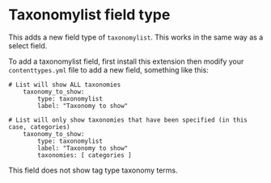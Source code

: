 # Taxonomylist field type

This adds a new field type of `taxonomylist`. This works in the same way as a select field. 

To add a taxonomylist field, first install this extension then modify your `contenttypes.yml` file to add a
new field, something like this:

```
# List will show ALL taxonomies
    taxonomy_to_show:
        type: taxonomylist
        label: "Taxonomy to show"
        
# List will only show taxonomies that have been specified (in this case, categories)
    taxonomy_to_show:
        type: taxonomylist
        label: "Taxonomy to show"
        taxonomies: [ categories ]
```

This field does not show tag type taxonomy terms. 
